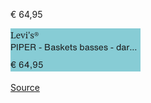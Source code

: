€ 64,95

![](zalando-teva-42-PIPER_-_Baskets_basses_-_dark_brown.png)

[Source](https://fr.zalando.be/homme/teva__taille-42/?sold_by_zalando=true)